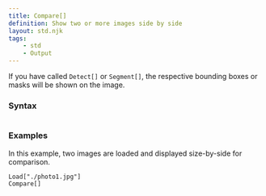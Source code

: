 ```yaml
---
title: Compare[]
definition: Show two or more images side by side
layout: std.njk
tags:
    - std
    - Output
---
```


If you have called `Detect[]` or `Segment[]`, the respective bounding boxes or masks will be shown on the image.

### Syntax

```Compare[]
```
### Examples

In this example, two images are loaded and displayed size-by-side for comparison.

```Load["./photo.jpg"]
Load["./photo1.jpg"]
Compare[]
```
